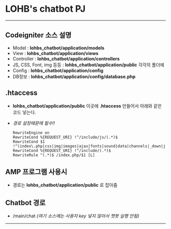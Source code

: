 # LOHB's chatbot PJ

---

## Codeigniter 소스 설명
- Model : **lohbs_chatbot/application/models**
- View : **lohbs_chatbot/application/views**
- Controller : **lohbs_chatbot/application/controllers**
- JS, CSS, Font, img 등등 : **lohbs_chatbot/application/public** 각각의 폴더에
- Config : **lohbs_chatbot/application/config**
- DB정보 : **lohbs_chatbot/application/config/database.php**





## .htaccess

- **lohbs_chatbot/application/public** 이곳에 **.htaccess** 만들어서 아래와 같은 코드 넣는다.
- *경로 설정때문에 필수!!*

    ```
    RewriteEngine on
    RewriteCond %{REQUEST_URI} !^/include/js/(.*)$
    RewriteCond $1 !^(index\.php|css|img|images|ajax|fonts|sound|data|channels|_down|js|_uploads|robots\.txt)
    RewriteCond %{REQUEST_URI} !^/include/(.*)$
    RewriteRule ^(.*)$ /index.php/$1 [L] 
    ```





## AMP 프로그램 사용시

- 경로는 **lohbs_chatbot/application/public** 로 잡아줌






## Chatbot 경로

- /main/chat   *(여기 소스에는 사용자 key 넣지 않아서 챗봇 실행 안됨)*

---

